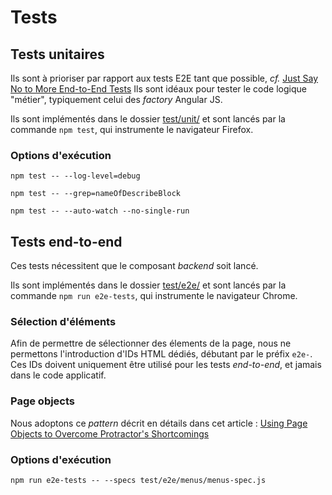 # Tests

## Tests unitaires
Ils sont à prioriser par rapport aux tests E2E tant que possible, _cf._ [Just Say No to More End-to-End Tests](https://testing.googleblog.com/2015/04/just-say-no-to-more-end-to-end-tests.html)
Ils sont idéaux pour tester le code logique "métier", typiquement celui des _factory_ Angular JS.

Ils sont implémentés dans le dossier [test/unit/](https://github.com/voyages-sncf-technologies/hesperides-gui/tree/master/test/unit)
et sont lancés par la commande `npm test`, qui instrumente le navigateur Firefox.

### Options d'exécution

    npm test -- --log-level=debug

    npm test -- --grep=nameOfDescribeBlock

    npm test -- --auto-watch --no-single-run


## Tests end-to-end
Ces tests nécessitent que le composant _backend_ soit lancé.

Ils sont implémentés dans le dossier [test/e2e/](https://github.com/voyages-sncf-technologies/hesperides-gui/tree/master/test/e2e)
et sont lancés par la commande `npm run e2e-tests`, qui instrumente le navigateur Chrome.

### Sélection d'éléments
Afin de permettre de sélectionner des élements de la page,
nous ne permettons l'introduction d'IDs HTML dédiés, débutant par le préfix `e2e-`.
Ces IDs doivent uniquement être utilisé pour les tests _end-to-end_, et jamais dans le code applicatif.

### Page objects
Nous adoptons ce _pattern_ décrit en détails dans cet article :
[Using Page Objects to Overcome Protractor's Shortcomings](http://www.thoughtworks.com/insights/blog/using-page-objects-overcome-protractors-shortcomings)

### Options d'exécution

    npm run e2e-tests -- --specs test/e2e/menus/menus-spec.js
